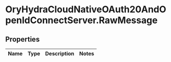 # OryHydraCloudNativeOAuth20AndOpenIdConnectServer.RawMessage

## Properties
Name | Type | Description | Notes
------------ | ------------- | ------------- | -------------


